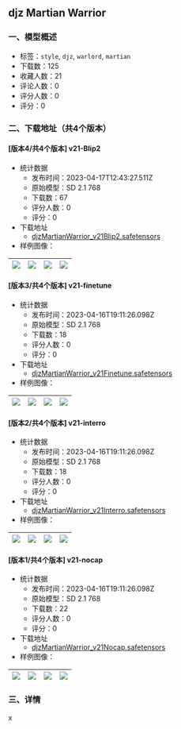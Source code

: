 ## djz Martian Warrior
### 一、模型概述

- 标签：`style`, `djz`, `warlord`, `martian`
- 下载数：125
- 收藏人数：21
- 评论人数：0
- 评分人数：0
- 评分：0

### 二、下载地址（共4个版本）

#### [版本4/共4个版本] v21-Blip2

- 统计数据
  - 发布时间：2023-04-17T12:43:27.511Z
  - 原始模型：SD 2.1 768
  - 下载数：67
  - 评分人数：0
  - 评分：0
- 下载地址
  - [djzMartianWarrior_v21Blip2.safetensors](https://civitai.com/api/download/models/47367)
- 样例图像：

| <img src="https://image.civitai.com/xG1nkqKTMzGDvpLrqFT7WA/56a16e72-2a17-4663-c5e3-bd3fa16eca00/width=450/510677.jpeg" /> | <img src="https://image.civitai.com/xG1nkqKTMzGDvpLrqFT7WA/e94f5aa4-8f8d-449f-b414-83f9afbd6b00/width=450/510680.jpeg" /> | <img src="https://image.civitai.com/xG1nkqKTMzGDvpLrqFT7WA/bc0986b9-a24f-49a9-d986-2c61c61e0600/width=450/510679.jpeg" /> | <img src="https://image.civitai.com/xG1nkqKTMzGDvpLrqFT7WA/167da842-3932-4594-9c63-8637e2879200/width=450/510681.jpeg" /> |
| ---- | ---- | ---- | ---- |

#### [版本3/共4个版本] v21-finetune

- 统计数据
  - 发布时间：2023-04-16T19:11:26.098Z
  - 原始模型：SD 2.1 768
  - 下载数：18
  - 评分人数：0
  - 评分：0
- 下载地址
  - [djzMartianWarrior_v21Finetune.safetensors](https://civitai.com/api/download/models/47361)
- 样例图像：

| <img src="https://image.civitai.com/xG1nkqKTMzGDvpLrqFT7WA/2b4117f0-b97c-4440-9b8e-f179b41ade00/width=450/510588.jpeg" /> | <img src="https://image.civitai.com/xG1nkqKTMzGDvpLrqFT7WA/b2fbfbf2-a0a0-4cb5-806c-42c1d8ecd000/width=450/510585.jpeg" /> | <img src="https://image.civitai.com/xG1nkqKTMzGDvpLrqFT7WA/35b38003-45d0-47d1-4ddf-bfdb8e319b00/width=450/510586.jpeg" /> | <img src="https://image.civitai.com/xG1nkqKTMzGDvpLrqFT7WA/2a16dde2-4f0a-4a8b-09d3-0db4fe054400/width=450/510587.jpeg" /> |
| ---- | ---- | ---- | ---- |

#### [版本2/共4个版本] v21-interro

- 统计数据
  - 发布时间：2023-04-16T19:11:26.098Z
  - 原始模型：SD 2.1 768
  - 下载数：18
  - 评分人数：0
  - 评分：0
- 下载地址
  - [djzMartianWarrior_v21Interro.safetensors](https://civitai.com/api/download/models/47339)
- 样例图像：

| <img src="https://image.civitai.com/xG1nkqKTMzGDvpLrqFT7WA/bb97f100-1363-4e7c-c9da-9ade20bead00/width=450/510431.jpeg" /> | <img src="https://image.civitai.com/xG1nkqKTMzGDvpLrqFT7WA/c7df4fae-419a-4839-9733-198810a4b200/width=450/510430.jpeg" /> | <img src="https://image.civitai.com/xG1nkqKTMzGDvpLrqFT7WA/d0e93a15-b891-4f1f-9c73-b969398c8100/width=450/510428.jpeg" /> | <img src="https://image.civitai.com/xG1nkqKTMzGDvpLrqFT7WA/4f56c71d-4335-4a6e-00aa-9c150eb8e900/width=450/510429.jpeg" /> |
| ---- | ---- | ---- | ---- |

#### [版本1/共4个版本] v21-nocap

- 统计数据
  - 发布时间：2023-04-16T19:11:26.098Z
  - 原始模型：SD 2.1 768
  - 下载数：22
  - 评分人数：0
  - 评分：0
- 下载地址
  - [djzMartianWarrior_v21Nocap.safetensors](https://civitai.com/api/download/models/47321)
- 样例图像：

| <img src="https://image.civitai.com/xG1nkqKTMzGDvpLrqFT7WA/a19e3e49-9b62-424e-5b34-d36982e70600/width=450/510501.jpeg" /> | <img src="https://image.civitai.com/xG1nkqKTMzGDvpLrqFT7WA/14fd2339-bc3e-4fe5-ec33-77cfa287ef00/width=450/510502.jpeg" /> | <img src="https://image.civitai.com/xG1nkqKTMzGDvpLrqFT7WA/2067620e-1349-4727-dd87-64b38563f400/width=450/510503.jpeg" /> | <img src="https://image.civitai.com/xG1nkqKTMzGDvpLrqFT7WA/767acb51-ab4b-4af9-6490-173327910100/width=450/510504.jpeg" /> |
| ---- | ---- | ---- | ---- |


### 三、详情
<p>x</p>